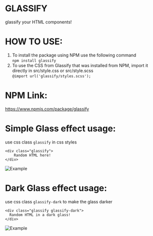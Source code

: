 # GLASSIFY
glassify your HTML components!

# HOW TO USE:

1. To install the package using NPM use the following command <br/> ``npm install glassify``
2. To use the CSS from Glassify that was installed from NPM, import it directly in src/style.css or src/style.scss <br/>
```@import url('glassify/styles.scss');```


# NPM Link:
https://www.npmjs.com/package/glassify
  
# Simple Glass effect usage:

use css class `glassify` in css styles

```
<div class="glassify">
    Random HTML here!
</div>
```

![Example](https://drive.google.com/uc?export=view&id=1zLke-4oyithawCsuMbGUTigmOWlE8_E9)


# Dark Glass effect usage:

use css class `glassify-dark` to make the glass darker 

```
<div class="glassify glassify-dark">
  Random HTML in a dark glass!
</div>
```

![Example](https://drive.google.com/uc?export=view&id=1z7B2gESm6Abr-QdX7ONsLk9ZnOnFfI0J)